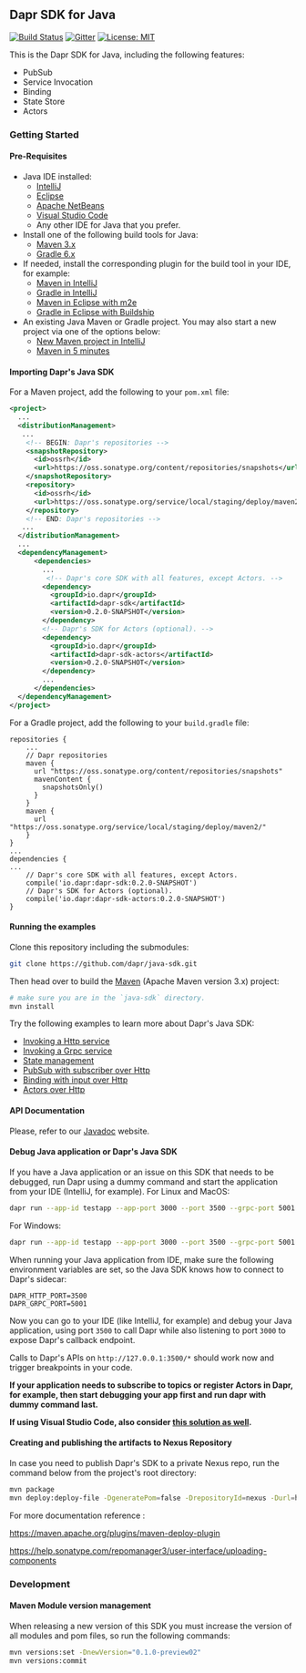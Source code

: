 ## Dapr SDK for Java

[![Build Status](https://github.com/dapr/java-sdk/workflows/Build/badge.svg?event=push&branch=master)](https://github.com/dapr/java-sdk/actions?workflow=Build)
[![Gitter](https://badges.gitter.im/Dapr/java-sdk.svg)](https://gitter.im/Dapr/java-sdk?utm_source=badge&utm_medium=badge&utm_campaign=pr-badge)
[![License: MIT](https://img.shields.io/badge/License-MIT-yellow.svg)](https://opensource.org/licenses/MIT)

This is the Dapr SDK for Java, including the following features:

* PubSub
* Service Invocation
* Binding
* State Store
* Actors

### Getting Started

#### Pre-Requisites
* Java IDE installed:
    * [IntelliJ](https://www.jetbrains.com/idea/download/)
    * [Eclipse](https://www.eclipse.org/downloads/)
    * [Apache NetBeans](https://netbeans.apache.org/download/index.html)
    * [Visual Studio Code](https://code.visualstudio.com/Download)
    * Any other IDE for Java that you prefer.
* Install one of the following build tools for Java:
    * [Maven 3.x](https://maven.apache.org/install.html)
    * [Gradle 6.x](https://gradle.org/install/)
* If needed, install the corresponding plugin for the build tool in your IDE, for example:
    * [Maven in IntelliJ](https://www.jetbrains.com/help/idea/maven.html)
    * [Gradle in IntelliJ](https://www.jetbrains.com/help/idea/gradle-settings.html)
    * [Maven in Eclipse with m2e](https://projects.eclipse.org/projects/technology.m2e)
    * [Gradle in Eclipse with Buildship](https://projects.eclipse.org/projects/tools.buildship)
* An existing Java Maven or Gradle project. You may also start a new project via one of the options below:
    * [New Maven project in IntelliJ](https://www.jetbrains.com/help/idea/maven-support.html#create_new_maven_project)
    * [Maven in 5 minutes](https://maven.apache.org/guides/getting-started/maven-in-five-minutes.html)

#### Importing Dapr's Java SDK
For a Maven project, add the following to your `pom.xml` file:
```xml
<project>
  ...
  <distributionManagement>
   ...
    <!-- BEGIN: Dapr's repositories -->
    <snapshotRepository>
      <id>ossrh</id>
      <url>https://oss.sonatype.org/content/repositories/snapshots</url>
    </snapshotRepository>
    <repository>
      <id>ossrh</id>
      <url>https://oss.sonatype.org/service/local/staging/deploy/maven2/</url>
    </repository>
    <!-- END: Dapr's repositories -->
   ...
  </distributionManagement>
  ...
  <dependencyManagement>
      <dependencies>
        ...
         <!-- Dapr's core SDK with all features, except Actors. -->
        <dependency>
          <groupId>io.dapr</groupId>
          <artifactId>dapr-sdk</artifactId>
          <version>0.2.0-SNAPSHOT</version>
        </dependency>
        <!-- Dapr's SDK for Actors (optional). -->
        <dependency>
          <groupId>io.dapr</groupId>
          <artifactId>dapr-sdk-actors</artifactId>
          <version>0.2.0-SNAPSHOT</version>
        </dependency>
        ...
      </dependencies>
  </dependencyManagement>
</project>
```

For a Gradle project, add the following to your `build.gradle` file:

```
repositories {
    ...
    // Dapr repositories
    maven { 
      url "https://oss.sonatype.org/content/repositories/snapshots"
	  mavenContent {
	    snapshotsOnly()
	  }
    }
    maven { 
	  url "https://oss.sonatype.org/service/local/staging/deploy/maven2/"
    }
}
...
dependencies {
...
    // Dapr's core SDK with all features, except Actors.
    compile('io.dapr:dapr-sdk:0.2.0-SNAPSHOT')
    // Dapr's SDK for Actors (optional).
    compile('io.dapr:dapr-sdk-actors:0.2.0-SNAPSHOT')
}
```

#### Running the examples
Clone this repository including the submodules:

```sh
git clone https://github.com/dapr/java-sdk.git
```

Then head over to build the [Maven](https://maven.apache.org/install.html) (Apache Maven version 3.x) project:

```sh
# make sure you are in the `java-sdk` directory.
mvn install
```

Try the following examples to learn more about Dapr's Java SDK:
* [Invoking a Http service](./examples/src/main/java/io/dapr/examples/invoke/http)
* [Invoking a Grpc service](./examples/src/main/java/io/dapr/examples/invoke/grpc)
* [State management](./examples/src/main/java/io/dapr/examples/state)
* [PubSub with subscriber over Http](./examples/src/main/java/io/dapr/examples/pubsub/http)
* [Binding with input over Http](./examples/src/main/java/io/dapr/examples/bindings/http)
* [Actors over Http](./examples/src/main/java/io/dapr/examples/actors/http)

#### API Documentation

Please, refer to our [Javadoc](https://dapr.github.io/java-sdk/) website.

#### Debug Java application or Dapr's Java SDK

If you have a Java application or an issue on this SDK that needs to be debugged, run Dapr using a dummy command and start the application from your IDE (IntelliJ, for example).
For Linux and MacOS:

```sh
dapr run --app-id testapp --app-port 3000 --port 3500 --grpc-port 5001 -- cat
```

For Windows:
```sh
dapr run --app-id testapp --app-port 3000 --port 3500 --grpc-port 5001 -- waitfor FOREVER
```

When running your Java application from IDE, make sure the following environment variables are set, so the Java SDK knows how to connect to Dapr's sidecar:
```
DAPR_HTTP_PORT=3500
DAPR_GRPC_PORT=5001
```

Now you can go to your IDE (like IntelliJ, for example) and debug your Java application, using port `3500` to call Dapr while also listening to port `3000` to expose Dapr's callback endpoint.

Calls to Dapr's APIs on `http://127.0.0.1:3500/*` should work now and trigger breakpoints in your code.

**If your application needs to subscribe to topics or register Actors in Dapr, for example, then start debugging your app first and run dapr with dummy command last.**

**If using Visual Studio Code, also consider [this solution as well](https://github.com/dapr/docs/tree/master/howto/vscode-debugging-daprd).**

#### Creating and publishing the artifacts to Nexus Repository
In case you need to publish Dapr's SDK to a private Nexus repo, run the command below from the project's root directory:

```sh
mvn package
mvn deploy:deploy-file -DgeneratePom=false -DrepositoryId=nexus -Durl=http://localhost:8081/repository/maven-releases -DpomFile=pom.xml -Dfile=target/dapr-sdk-0.2.0.jar
```

For more documentation reference :

https://maven.apache.org/plugins/maven-deploy-plugin

https://help.sonatype.com/repomanager3/user-interface/uploading-components

### Development

#### Maven Module version management
When releasing a new version of this SDK you must increase the version of all modules and pom files, so run the following commands:

```sh
mvn versions:set -DnewVersion="0.1.0-preview02"
mvn versions:commit
```

